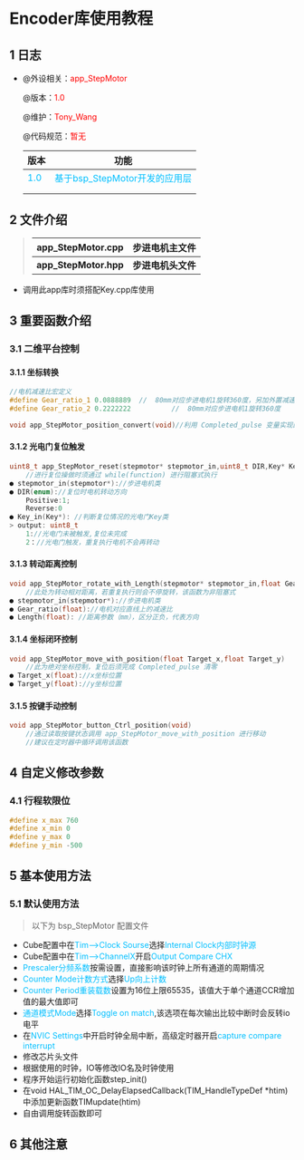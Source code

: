 # Encoder库使用教程

## 1 日志

 * @外设相关：<font color=Red>app_StepMotor</font >

   @版本：<font color=Red>1.0</font >

   @维护：<font color=Red>Tony_Wang</font >

   @代码规范：<font color=Red>暂无</font>
   
    
   
  
   | 版本                               |                             功能                             |
   | :--------------------------------- | :----------------------------------------------------------: |
   | <font color=DeepSkyBlue>1.0</font> | <font color=DeepSkyBlue>基于bsp_StepMotor开发的应用层</font> |
   |                                    |                                                              |
   |                                    |                                                              |

 ## 2 文件介绍

> | app_StepMotor.cpp     | 步进电机主文件     |
> | --------------------- | ------------------ |
> | **app_StepMotor.hpp** | **步进电机头文件** |

* 调用此app库时须搭配Key.cpp库使用

 ## 3 重要函数介绍

### 3.1  二维平台控制

#### 3.1.1 坐标转换

```c
//电机减速比宏定义
#define Gear_ratio_1 0.0888889	//	80mm对应步进电机1旋转360度，另加外置减速比2.5
#define Gear_ratio_2 0.2222222			//	80mm对应步进电机1旋转360度

void app_StepMotor_position_convert(void)//利用 Completed_pulse 变量实现的坐标变换
```

#### 3.1.2 光电门复位触发

```c
uint8_t app_StepMotor_reset(stepmotor* stepmotor_in,uint8_t DIR,Key* Key_in)
    //进行复位操做时须通过 while(function) 进行阻塞式执行
● stepmotor_in(stepmotor*)://步进电机类
● DIR(enum)://复位时电机转动方向
 	Positive:1;
	Reverse:0
● Key_in(Key*): //判断复位情况的光电门Key类
> output: uint8_t
    1://光电门未被触发,复位未完成
	2：//光电门触发，重复执行电机不会再转动
```

#### 3.1.3 转动距离控制

```c
void app_StepMotor_rotate_with_Length(stepmotor* stepmotor_in,float Gear_ratio,float Length)
    //此处为转动相对距离，若重复执行则会不停旋转，该函数为非阻塞式
● stepmotor_in(stepmotor*)://步进电机类
● Gear_ratio(float)://电机对应直线上的减速比
● Length(float): //距离参数（mm），区分正负，代表方向
```

#### 3.1.4 坐标闭环控制

```c
void app_StepMotor_move_with_position(float Target_x,float Target_y)
    //此为绝对坐标控制，复位后须完成 Completed_pulse 清零 
● Target_x(float)://x坐标位置
● Target_y(float)://y坐标位置
```

#### 3.1.5 按键手动控制

```c
void app_StepMotor_button_Ctrl_position(void)
    //通过读取按键状态调用 app_StepMotor_move_with_position 进行移动
    //建议在定时器中循环调用该函数
```



 ## 4 自定义修改参数

### 4.1 行程软限位

```c
#define x_max 760
#define x_min 0
#define y_max 0
#define y_min -500
```



 ## 5 基本使用方法

### 5.1 默认使用方法

> 以下为 bsp_StepMotor 配置文件

* Cube配置中在<font color='DeepSkyBlue'>Tim—>Clock Sourse</font>选择<font color='DeepSkyBlue'>Internal Clock内部时钟源</font>
* Cube配置中在<font color='DeepSkyBlue'>Tim—>ChannelX</font>开启<font color='DeepSkyBlue'>Output Compare CHX</font>
* <font color='DeepSkyBlue'>Prescaler分频系数</font>按需设置，直接影响该时钟上所有通道的周期情况
* <font color='DeepSkyBlue'>Counter Mode计数方式</font>选择<font color='DeepSkyBlue'>Up向上计数</font>
* <font color='DeepSkyBlue'>Counter Period重装载数</font>设置为16位上限65535，该值大于单个通道CCR增加值的最大值即可
* <font color='DeepSkyBlue'>通道模式Mode</font>选择<font color='DeepSkyBlue'>Toggle on match</font>,该选项在每次输出比较中断时会反转io电平
* 在<font color='DeepSkyBlue'>NVIC Settings</font>中开启时钟全局中断，高级定时器开启<font color='DeepSkyBlue'>capture compare interrupt</font>
* 修改芯片头文件
* 根据使用的时钟，IO等修改IO名及时钟使用
* 程序开始运行初始化函数step_init()
* 在void HAL_TIM_OC_DelayElapsedCallback(TIM_HandleTypeDef *htim)中添加更新函数TIMupdate(htim)
* 自由调用旋转函数即可



 ## 6 其他注意
